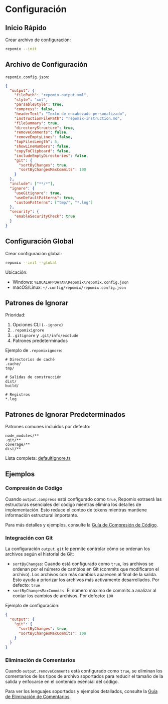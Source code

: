 # Configuración

## Inicio Rápido

Crear archivo de configuración:
```bash
repomix --init
```

## Archivo de Configuración

`repomix.config.json`:
```json
{
  "output": {
    "filePath": "repomix-output.xml",
    "style": "xml",
    "parsableStyle": true,
    "compress": false,
    "headerText": "Texto de encabezado personalizado",
    "instructionFilePath": "repomix-instruction.md",
    "fileSummary": true,
    "directoryStructure": true,
    "removeComments": false,
    "removeEmptyLines": false,
    "topFilesLength": 5,
    "showLineNumbers": false,
    "copyToClipboard": false,
    "includeEmptyDirectories": false,
    "git": {
      "sortByChanges": true,
      "sortByChangesMaxCommits": 100
    }
  },
  "include": ["**/*"],
  "ignore": {
    "useGitignore": true,
    "useDefaultPatterns": true,
    "customPatterns": ["tmp/", "*.log"]
  },
  "security": {
    "enableSecurityCheck": true
  }
}
```

## Configuración Global

Crear configuración global:
```bash
repomix --init --global
```

Ubicación:
- Windows: `%LOCALAPPDATA%\Repomix\repomix.config.json`
- macOS/Linux: `~/.config/repomix/repomix.config.json`

## Patrones de Ignorar

Prioridad:
1. Opciones CLI (`--ignore`)
2. `.repomixignore`
3. `.gitignore` y `.git/info/exclude`
4. Patrones predeterminados

Ejemplo de `.repomixignore`:
```text
# Directorios de caché
.cache/
tmp/

# Salidas de construcción
dist/
build/

# Registros
*.log
```

## Patrones de Ignorar Predeterminados

Patrones comunes incluidos por defecto:
```text
node_modules/**
.git/**
coverage/**
dist/**
```

Lista completa: [defaultIgnore.ts](https://github.com/yamadashy/repomix/blob/main/src/config/defaultIgnore.ts)

## Ejemplos

### Compresión de Código

Cuando `output.compress` está configurado como `true`, Repomix extraerá las estructuras esenciales del código mientras elimina los detalles de implementación. Esto reduce el conteo de tokens mientras mantiene información estructural importante.

Para más detalles y ejemplos, consulte la [Guía de Compresión de Código](code-compress).

### Integración con Git

La configuración `output.git` le permite controlar cómo se ordenan los archivos según el historial de Git:

- `sortByChanges`: Cuando está configurado como `true`, los archivos se ordenan por el número de cambios en Git (commits que modificaron el archivo). Los archivos con más cambios aparecen al final de la salida. Esto ayuda a priorizar los archivos más activamente desarrollados. Por defecto: `true`
- `sortByChangesMaxCommits`: El número máximo de commits a analizar al contar los cambios de archivos. Por defecto: `100`

Ejemplo de configuración:
```json
{
  "output": {
    "git": {
      "sortByChanges": true,
      "sortByChangesMaxCommits": 100
    }
  }
}
```

### Eliminación de Comentarios

Cuando `output.removeComments` está configurado como `true`, se eliminan los comentarios de los tipos de archivo soportados para reducir el tamaño de la salida y enfocarse en el contenido esencial del código.

Para ver los lenguajes soportados y ejemplos detallados, consulte la [Guía de Eliminación de Comentarios](comment-removal).
